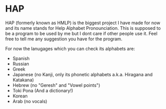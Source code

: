# HAP

HAP (formerly known as HMLP) is the biggest project I have made for now and its name stands for Help Alphabet Pronounciation. This is supposed to be a program to be used by me but I dont care if other people use it. Feel free to tell me any suggestion you have for the program.

For now the lanugages which you can check its alphabets are:
* Spanish
* Russian
* Greek
* Japanese (no Kanji, only its phonetic alphabets a.k.a. Hiragana and Katakana)
* Hebrew (no "Geresh" and "Vowel points")
* Toki Pona (And a dictionary!)
* Korean
* Arab (no vocals)

